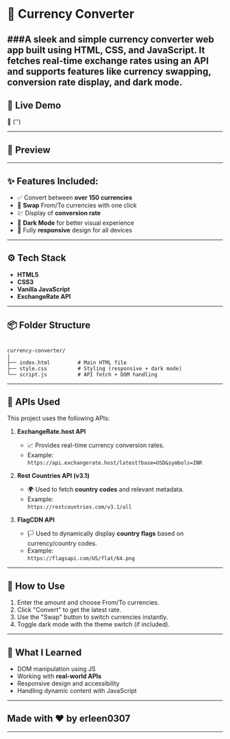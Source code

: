 # 💱 Currency Converter

###A sleek and simple currency converter web app built using **HTML**, **CSS**, and **JavaScript**. It fetches **real-time exchange rates** using an API and supports features like currency swapping, conversion rate display, and dark mode.
---

## 🚀 Live Demo

🔗 ('')

---

## 📸 Preview

---

## ✨ Features Included: 

- ✅ Convert between **over 150 currencies**
- 🔁 **Swap** From/To currencies with one click
- 💹 Display of **conversion rate**
- 🌙 **Dark Mode** for better visual experience
- 📱 Fully **responsive** design for all devices

---

## ⚙️ Tech Stack

- **HTML5**
- **CSS3**
- **Vanilla JavaScript**
- **ExchangeRate API**

---

## 📦 Folder Structure

```

currency-converter/
│
├── index.html         # Main HTML file
├── style.css          # Styling (responsive + dark mode)
└── script.js          # API fetch + DOM handling

```

---

## 📡 APIs Used

This project uses the following APIs:

1. **ExchangeRate.host API**  
   - 📈 Provides real-time currency conversion rates.  
   - Example:  
     `https://api.exchangerate.host/latest?base=USD&symbols=INR`

2. **Rest Countries API (v3.1)**  
   - 🌍 Used to fetch **country codes** and relevant metadata.  
   - Example:  
     `https://restcountries.com/v3.1/all`

3. **FlagCDN API**  
   - 🏳️ Used to dynamically display **country flags** based on currency/country codes.  
   - Example:  
     `https://flagsapi.com/US/flat/64.png`

---

## 📁 How to Use

1. Enter the amount and choose From/To currencies.
2. Click "Convert" to get the latest rate.
3. Use the "Swap" button to switch currencies instantly.
4. Toggle dark mode with the theme switch (if included).

---

## 🧠 What I Learned

- DOM manipulation using JS
- Working with **real-world APIs**
- Responsive design and accessibility
- Handling dynamic content with JavaScript

---

## Made with ❤️ by erleen0307

---
